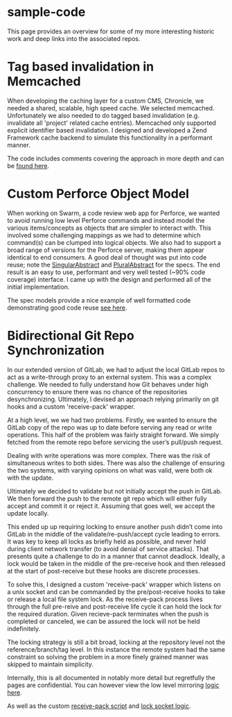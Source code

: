 # sample-code

This page provides an overview for some of my more interesting historic work and deep links into the associated repos.

# Tag based invalidation in Memcached

When developing the caching layer for a custom CMS, Chronicle, we needed a shared, scalable, high speed cache. We selected memcached. Unfortunately we also needed to do tagged based invalidation (e.g. invalidate all 'project' related cache entries). Memcached only supported explicit identifier based invalidation. I designed and developed a Zend Framework cache backend to simulate this functionality in a performant manner.

The code includes comments covering the approach in more depth and can be [found here](https://github.com/gnicol/chronicle/blob/master/library/P4Cms/Cache/Backend/MemcachedTagged.php).

# Custom Perforce Object Model

When working on Swarm, a code review web app for Perforce, we wanted to avoid running low level Perforce commands and instead model the various items/concepts as objects that are simpler to interact with. This involved some challenging mappings as we had to determine which command(s) can be clumped into logical objects. We also had to support a broad range of versions for the Perforce server, making them appear identical to end consumers. A good deal of thought was put into code reuse; note the [SingularAbstract](https://github.com/gnicol/swarm/blob/master/library/P4/Spec/SingularAbstract.php) and [PluralAbstract](https://github.com/gnicol/swarm/blob/master/library/P4/Spec/PluralAbstract.php) for the specs. The end result is an easy to use, performant and very well tested (~90% code coverage) interface. I came up with the design and performed all of the initial implementation.

The spec models provide a nice example of well formatted code demonstrating good code reuse [see here](https://github.com/gnicol/swarm/tree/master/library/P4/Spec).

# Bidirectional Git Repo Synchronization

In our extended version of GitLab, we had to adjust the local GitLab repos to act as a write-through proxy to an external system. This was a complex challenge. We needed to fully understand how Git behaves under high concurrency to ensure there was no chance of the repositories desynchronizing. Ultimately, I devised an approach relying primarily on git hooks and a custom 'receive-pack' wrapper.

At a high level, we we had two problems. Firstly, we wanted to ensure the GitLab copy of the repo was up to date before serving any read or write operations. This half of the problem was fairly straight forward. We simply fetched from the remote repo before servicing the user’s pull/push request.

Dealing with write operations was more complex. There was the risk of simultaneous writes to both sides. There was also the challenge of ensuring the two systems, with varying opinions on what was valid, were both ok with the update.

Ultimately we decided to validate but not initially accept the push in GitLab. We then forward the push to the remote git repo which will either fully accept and commit it or reject it. Assuming that goes well, we accept the update locally.

This ended up up requiring locking to ensure another push didn’t come into GitLab in the middle of the validate/re-push/accept cycle leading to errors. It was key to keep all locks as briefly held as possible, and never held during client network transfer (to avoid denial of service attacks). That presents quite a challenge to do in a manner that cannot deadlock. Ideally, a lock would be taken in the middle of the pre-receive hook and then released at the start of post-receive but these hooks are discrete processes.

To solve this, I designed a custom 'receive-pack' wrapper which listens on a unix socket and can be commanded by the pre/post-receive hooks to take or release a local file system lock. As the receive-pack process lives through the full pre-reive and post-receive life cycle it can hold the lock for the required duration. Given recieve-pack terminates when the push is completed or canceled, we can be assured the lock will not be held indefinitely. 

The locking strategy is still a bit broad, locking at the repository level not the reference/branch/tag level. In this instance the remote system had the same constraint so solving the problem in a more finely grained manner was skipped to maintain simplicity.

Internally, this is all documented in notably more detail but regretfully the pages are confidential. You can however view the low level mirroring [logic here](https://github.com/gnicol/gitswarm-shell/blob/release/perforce_swarm/mirror.rb).

As well as the custom [receive-pack script](https://github.com/gnicol/gitswarm-shell/blob/release/perforce_swarm/bin/swarm-receive-pack) and [lock socket logic](https://github.com/gnicol/gitswarm-shell/blob/release/perforce_swarm/mirror_lock_socket.rb).
